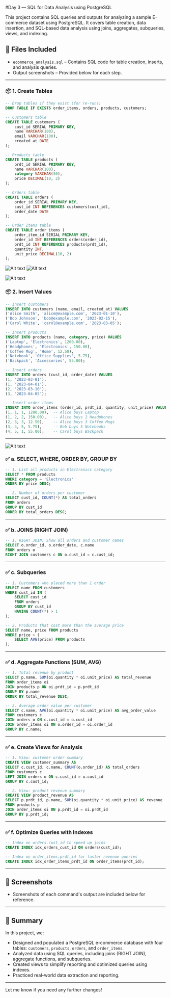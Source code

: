 #Day 3 — SQL for Data Analysis using PostgreSQL

This project contains SQL queries and outputs for analyzing a sample E-commerce dataset using PostgreSQL. It covers table creation, data insertion, and SQL-based data analysis using joins, aggregates, subqueries, views, and indexing.

## 📁 Files Included
- `ecommerce_analysis.sql` – Contains SQL code for table creation, inserts, and analysis queries.
- Output screenshots – Provided below for each step.

---

### 📦 1. Create Tables

```sql
-- Drop tables if they exist (for re-runs)
DROP TABLE IF EXISTS order_items, orders, products, customers;

-- Customers table
CREATE TABLE customers (
    cust_id SERIAL PRIMARY KEY,
    name VARCHAR(100),
    email VARCHAR(100),
    created_at DATE
);

-- Products table
CREATE TABLE products (
    prdt_id SERIAL PRIMARY KEY,
    name VARCHAR(100),
    category VARCHAR(50),
    price DECIMAL(10, 2)
);

-- Orders table
CREATE TABLE orders (
    order_id SERIAL PRIMARY KEY,
    cust_id INT REFERENCES customers(cust_id),
    order_date DATE
);

-- Order Items table
CREATE TABLE order_items (
    order_item_id SERIAL PRIMARY KEY,
    order_id INT REFERENCES orders(order_id),
    prdt_id INT REFERENCES products(prdt_id),
    quantity INT,
    unit_price DECIMAL(10, 2)
);

```
![Alt text](https://github.com/vickk-i/day-3/blob/main/Screenshot%202025-04-10%20121606.png?raw=true)
![Alt text]( https://github.com/vickk-i/day-3/blob/main/Screenshot%202025-04-10%20121457.png?raw=true
)

![Alt text](path_to_image)


### 📦 2. Insert Values

```sql
-- Insert customers
INSERT INTO customers (name, email, created_at) VALUES
('Alice Smith', 'alice@example.com', '2023-01-10'),
('Bob Johnson', 'bob@example.com', '2023-02-15'),
('Carol White', 'carol@example.com', '2023-03-05');

-- Insert products
INSERT INTO products (name, category, price) VALUES
('Laptop', 'Electronics', 1200.00),
('Headphones', 'Electronics', 150.00),
('Coffee Mug', 'Home', 12.50),
('Notebook', 'Office Supplies', 5.75),
('Backpack', 'Accessories', 55.00);

-- Insert orders
INSERT INTO orders (cust_id, order_date) VALUES
(1, '2023-03-01'),
(1, '2023-04-01'),
(2, '2023-03-10'),
(3, '2023-04-05');

-- Insert order items
INSERT INTO order_items (order_id, prdt_id, quantity, unit_price) VALUES
(1, 1, 1, 1200.00),  -- Alice buys Laptop
(1, 2, 2, 150.00),   -- Alice buys 2 Headphones
(2, 3, 3, 12.50),    -- Alice buys 3 Coffee Mugs
(3, 4, 5, 5.75),     -- Bob buys 5 Notebooks
(4, 5, 1, 55.00);    -- Carol buys Backpack
```

---

![Alt text](path_to_image)

### ✅ a. **SELECT, WHERE, ORDER BY, GROUP BY**

```sql
-- 1. List all products in Electronics category
SELECT * FROM products
WHERE category = 'Electronics'
ORDER BY price DESC;

-- 2. Number of orders per customer
SELECT cust_id, COUNT(*) AS total_orders
FROM orders
GROUP BY cust_id
ORDER BY total_orders DESC;
```

---

### ✅ b. **JOINS (RIGHT JOIN)**

```sql
-- 1. RIGHT JOIN: Show all orders and customer names
SELECT o.order_id, o.order_date, c.name
FROM orders o
RIGHT JOIN customers c ON o.cust_id = c.cust_id;
```

---

### ✅ c. **Subqueries**

```sql
-- 1. Customers who placed more than 1 order
SELECT name FROM customers
WHERE cust_id IN (
    SELECT cust_id
    FROM orders
    GROUP BY cust_id
    HAVING COUNT(*) > 1
);

-- 2. Products that cost more than the average price
SELECT name, price FROM products
WHERE price > (
    SELECT AVG(price) FROM products
);
```

---

### ✅ d. **Aggregate Functions (SUM, AVG)**

```sql
-- 1. Total revenue by product
SELECT p.name, SUM(oi.quantity * oi.unit_price) AS total_revenue
FROM order_items oi
JOIN products p ON oi.prdt_id = p.prdt_id
GROUP BY p.name
ORDER BY total_revenue DESC;

-- 2. Average order value per customer
SELECT c.name, AVG(oi.quantity * oi.unit_price) AS avg_order_value
FROM customers c
JOIN orders o ON c.cust_id = o.cust_id
JOIN order_items oi ON o.order_id = oi.order_id
GROUP BY c.name;
```

---

### ✅ e. **Create Views for Analysis**

```sql
-- 1. View: customer order summary
CREATE VIEW customer_summary AS
SELECT c.cust_id, c.name, COUNT(o.order_id) AS total_orders
FROM customers c
LEFT JOIN orders o ON c.cust_id = o.cust_id
GROUP BY c.cust_id;

-- 2. View: product revenue summary
CREATE VIEW product_revenue AS
SELECT p.prdt_id, p.name, SUM(oi.quantity * oi.unit_price) AS revenue
FROM products p
JOIN order_items oi ON p.prdt_id = oi.prdt_id
GROUP BY p.prdt_id;
```

---

### ✅ f. **Optimize Queries with Indexes**

```sql
-- Index on orders.cust_id to speed up joins
CREATE INDEX idx_orders_cust_id ON orders(cust_id);

-- Index on order_items.prdt_id for faster revenue queries
CREATE INDEX idx_order_items_prdt_id ON order_items(prdt_id);
```

---

## 📸 Screenshots
- Screenshots of each command's output are included below for reference.

---

## 🧠 Summary
In this project, we:
- Designed and populated a PostgreSQL e-commerce database with four tables: `customers`, `products`, `orders`, and `order_items`.
- Analyzed data using SQL queries, including joins (RIGHT JOIN), aggregate functions, and subqueries.
- Created views to simplify reporting and optimized queries using indexes.
- Practiced real-world data extraction and reporting.

---

Let me know if you need any further changes!
